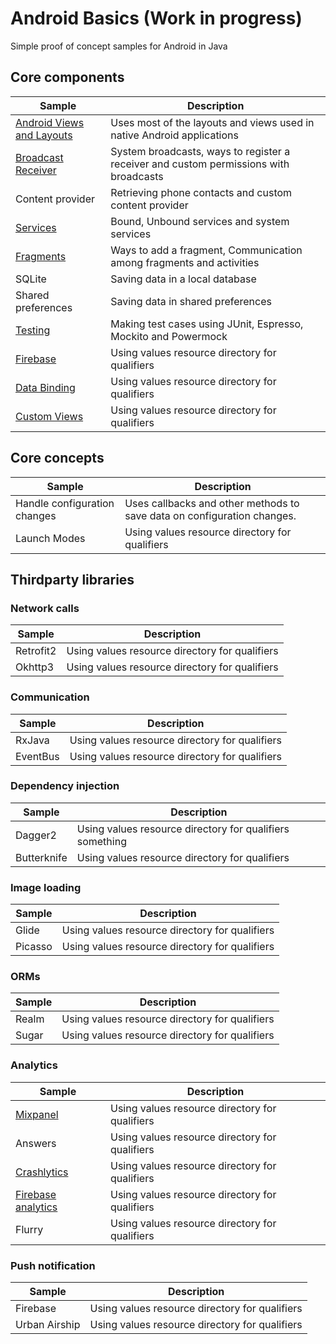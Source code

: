 # Android Basics (Work in progress)

Simple proof of concept samples for Android in Java

## Core components

| Sample        | Description       
| ------------- |-------------|
| [Android Views and Layouts](https://github.com/manroopsingh/android-basics/tree/master/Samples/android-ViewsViewGroups) | Uses most of the layouts and views used in native Android applications |
| [Broadcast Receiver](https://github.com/manroopsingh/android-basics/tree/master/Samples/android-BroadcastReceiver)  | System broadcasts, ways to register a receiver and custom permissions with broadcasts|
| Content provider | Retrieving phone contacts and custom content provider |
| [Services](https://github.com/manroopsingh/android-basics/tree/master/Samples/android-Services)  | Bound, Unbound services and system services|
| [Fragments](https://github.com/manroopsingh/android-basics/tree/master/Samples/android-Fragments)  | Ways to add a fragment, Communication among fragments and activities|
| SQLite | Saving data in a local database|
| Shared preferences | Saving data in shared preferences|
| [Testing](https://github.com/manroopsingh/android-basics/tree/master/Samples/android-testing) | Making test cases using JUnit, Espresso, Mockito and Powermock|
|  [Firebase](https://github.com/manroopsingh/android-basics/tree/master/Samples/android-Firebase)| Using values resource directory for qualifiers|
| [Data Binding](https://github.com/manroopsingh/android-basics/tree/master/Samples/android-DataBinding) | Using values resource directory for qualifiers|
| [Custom Views](https://github.com/manroopsingh/android-basics/tree/master/Samples/android-CustomViews) | Using values resource directory for qualifiers|

## Core concepts
| Sample        | Description       
| ------------- |-------------|
| Handle configuration changes| Uses callbacks and other methods to save data on configuration changes.   |
| Launch Modes | Using values resource directory for qualifiers|


## Thirdparty libraries
### Network calls
| Sample        | Description |       
| ------------- |-------------|
| Retrofit2 | Using values resource directory for qualifiers|
| Okhttp3 | Using values resource directory for qualifiers|

### Communication
| Sample        | Description |       
| ------------- |-------------|
| RxJava | Using values resource directory for qualifiers|
| EventBus | Using values resource directory for qualifiers|

### Dependency injection
| Sample        | Description |       
| ------------- |-------------|
| Dagger2 | Using values resource directory for qualifiers something|
| Butterknife | Using values resource directory for qualifiers|

### Image loading
| Sample        | Description |       
| ------------- |-------------|
| Glide | Using values resource directory for qualifiers |
| Picasso | Using values resource directory for qualifiers|

### ORMs
| Sample        | Description |       
| ------------- |-------------|
| Realm | Using values resource directory for qualifiers|
| Sugar | Using values resource directory for qualifiers|

### Analytics
| Sample        | Description |       
| ------------- |-------------|
| [Mixpanel](https://github.com/manroopsingh/android-basics/tree/master/Samples/android-Mixpanel) | Using values resource directory for qualifiers|
| Answers | Using values resource directory for qualifiers|
| [Crashlytics](https://github.com/manroopsingh/android-basics/tree/master/Samples/android-Crashlytics) | Using values resource directory for qualifiers|
| [Firebase analytics](https://github.com/manroopsingh/android-basics/tree/master/Samples/android-Firebase)  | Using values resource directory for qualifiers|
| Flurry | Using values resource directory for qualifiers|

### Push notification
| Sample        | Description |       
| ------------- |-------------|
| Firebase | Using values resource directory for qualifiers|
| Urban Airship | Using values resource directory for qualifiers|
